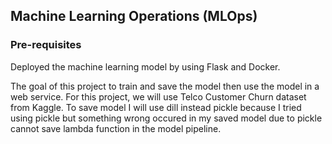 ## Machine Learning Operations (MLOps)

### Pre-requisites
Deployed the machine learning model by using Flask and Docker.

The goal of this project to train and save the model then use the model in a web service. For this project, we will use Telco Customer Churn dataset from Kaggle. 
To save model I will use dill instead pickle because I tried using pickle but something wrong occured in my saved model due to pickle cannot save lambda function in the model pipeline.
